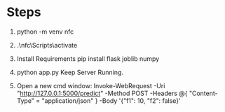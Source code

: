 # Steps
1. python -m venv nfc
2. .\nfc\Scripts\activate
3. Install Requirements 
pip install flask joblib numpy
4. python app.py
Keep Server Running.

5. Open a new cmd window:
Invoke-WebRequest -Uri "http://127.0.0.1:5000/predict" -Method POST -Headers @{ "Content-Type" = "application/json" } -Body '{"f1": 10, "f2": false}'